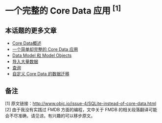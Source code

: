 一个完整的 Core Data 应用 <sup>[1]</sup>
====   



本话题的更多文章
---
* [Core Data概述](CoreDataOverview.md)
* [一个简单却完整的 Core Data 应用](SimpleButCompleteCoreDataApplication.md)
* [Data Model 和 Model Objects](DataModelsAndModelObjects.md)
* [导入大量数据]()
* [查询](PerformantFetching.md)
* [自定义 Core Data 的数据迁移](CustomCoreDataMigrations.md)

备注
---
[1] 原文链接：http://www.objc.io/issue-4/SQLite-instead-of-core-data.html 
[2] 由于我没有实践过 FMDB 方面的编程，文中关于 FMDB 的相关段落翻译可能会不尽准确，请见谅。有兴趣的可以移步原文。
